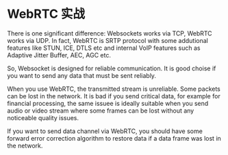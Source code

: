 # WebRTC 实战

There is one significant difference: Websockets works via TCP, WebRTC works via UDP. In fact, WebRTC is SRTP protocol with some addutional features like STUN, ICE, DTLS etc and internal VoIP features such as Adaptive Jitter Buffer, AEC, AGC etc.

So, Websocket is designed for reliable communication. It is good choise if you want to send any data that must be sent reliably.

When you use WebRTC, the transmitted stream is unreliable. Some packets can be lost in the network. It is bad if you send critical data, for example for financial processing, the same issuee is ideally suitable when you send audio or video stream where some frames can be lost without any noticeable quality issues.

If you want to send data channel via WebRTC, you should have some forward error correction algorithm to restore data if a data frame was lost in the network.

